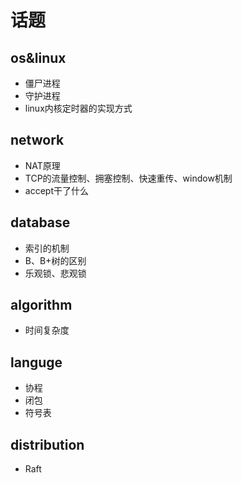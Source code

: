 # 话题

## os&linux 
* 僵尸进程
* 守护进程
* linux内核定时器的实现方式

## network
* NAT原理
* TCP的流量控制、拥塞控制、快速重传、window机制
* accept干了什么

## database
* 索引的机制
* B、B+树的区别
* 乐观锁、悲观锁

## algorithm
* 时间复杂度

## languge
* 协程
* 闭包
* 符号表

## distribution
* Raft
